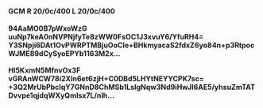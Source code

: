 #### GCM R 20/0c/400 L 20/0c/400
**94AaMO0B7pWxoWzG**<br/>**uuNp7keA0nNVPNjfyTe8zWW0FsOC1J3xvuY6/YfuRH4=**<br/>**Y3SNpji6DAt1OvPWRPTMBjuOoCIe+BHkmyacaS2fdxZ6yo84n+p3RtpocWJME89dCySyoEPYb1163M2x...**<br/><br/>
**HI5KxmN5MfnvOx3F**<br/>**vGRAnWCW78i2XIn6et6zjH+C0DBd5LHYtNEYYCPK7sc=**<br/>**+3Q2MrUbPbcIqY7GNnD8ChMSb1LsIgNqw3Nd9iHwJl6AE5/yhsuZmTATDvvpe1qjdqWXyQmlsx7L/nIh...**